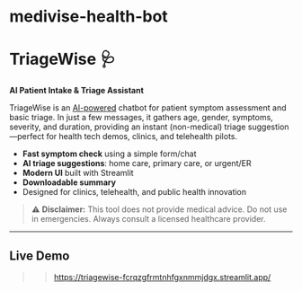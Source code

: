 # medivise-health-bot
# TriageWise 🩺
**AI Patient Intake & Triage Assistant**

TriageWise is an [AI-powered](https://platform.openai.com/) chatbot for patient symptom assessment and basic triage. In just a few messages, it gathers age, gender, symptoms, severity, and duration, providing an instant (non-medical) triage suggestion—perfect for health tech demos, clinics, and telehealth pilots.

- **Fast symptom check** using a simple form/chat
- **AI triage suggestions**: home care, primary care, or urgent/ER
- **Modern UI** built with Streamlit
- **Downloadable summary**
- Designed for clinics, telehealth, and public health innovation

> ⚠️ **Disclaimer:** This tool does not provide medical advice. Do not use in emergencies. Always consult a licensed healthcare provider.

---

## Live Demo
>> https://triagewise-fcrqzgfrmtnhfgxnmmjdgx.streamlit.app/
